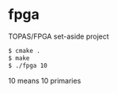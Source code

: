 # fpga
TOPAS/FPGA set-aside project

```bash
$ cmake .
$ make 
$ ./fpga 10
```
10 means 10 primaries
